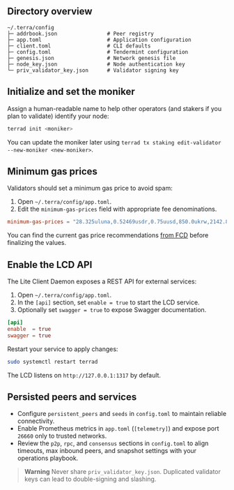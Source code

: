 ## Directory overview

```text
~/.terra/config
├─ addrbook.json                # Peer registry
├─ app.toml                     # Application configuration
├─ client.toml                  # CLI defaults
├─ config.toml                  # Tendermint configuration
├─ genesis.json                 # Network genesis file
├─ node_key.json                # Node authentication key
└─ priv_validator_key.json      # Validator signing key
```

## Initialize and set the moniker

Assign a human-readable name to help other operators (and stakers if you plan to validate) identify your node:

```bash
terrad init <moniker>
```

You can update the moniker later using `terrad tx staking edit-validator --new-moniker <new-moniker>`.

## Minimum gas prices

Validators should set a minimum gas price to avoid spam:

1. Open `~/.terra/config/app.toml`.
2. Edit the `minimum-gas-prices` field with appropriate fee denominations.

```toml
minimum-gas-prices = "28.325uluna,0.52469usdr,0.75uusd,850.0ukrw,2142.855umnt,0.625ueur,4.9ucny,81.85ujpy,0.55ugbp,54.4uinr,0.95ucad,0.7uchf,0.95uaud,1.0usgd,23.1uthb,6.25usek,6.25unok,4.5udkk,10900.0uidr,38.0uphp,5.85uhkd,3.0umyr,20.0utwd"
```

You can find the current gas price recommendations [from FCD](https://terra-classic-fcd.publicnode.com/v1/txs/gas_prices) before finalizing the values.

## Enable the LCD API

The Lite Client Daemon exposes a REST API for external services:

1. Open `~/.terra/config/app.toml`.
2. In the `[api]` section, set `enable = true` to start the LCD service.
3. Optionally set `swagger = true` to expose Swagger documentation.

```toml
[api]
enable  = true
swagger = true
```

Restart your service to apply changes:

```bash
sudo systemctl restart terrad
```

The LCD listens on `http://127.0.0.1:1317` by default.

## Persisted peers and services

- Configure `persistent_peers` and `seeds` in `config.toml` to maintain reliable connectivity.
- Enable Prometheus metrics in `app.toml` (`[telemetry]`) and expose port `26660` only to trusted networks.
- Review the `p2p`, `rpc`, and `consensus` sections in `config.toml` to align timeouts, max inbound peers, and snapshot settings with your operations playbook.

> **Warning**
> Never share `priv_validator_key.json`. Duplicated validator keys can lead to double-signing and slashing.
